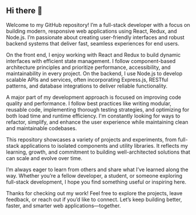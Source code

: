 ## Hi there 👋

Welcome to my GitHub repository! I’m a full-stack developer with a focus on building modern, responsive web applications using React, Redux, and Node.js. I’m passionate about creating user-friendly interfaces and robust backend systems that deliver fast, seamless experiences for end users.

On the front end, I enjoy working with React and Redux to build dynamic interfaces with efficient state management. I follow component-based architecture principles and prioritize performance, accessibility, and maintainability in every project. On the backend, I use Node.js to develop scalable APIs and services, often incorporating Express.js, RESTful patterns, and database integrations to deliver reliable functionality.

A major part of my development approach is focused on improving code quality and performance. I follow best practices like writing modular, reusable code, implementing thorough testing strategies, and optimizing for both load time and runtime efficiency. I'm constantly looking for ways to refactor, simplify, and enhance the user experience while maintaining clean and maintainable codebases.

This repository showcases a variety of projects and experiments, from full-stack applications to isolated components and utility libraries. It reflects my learning, growth, and commitment to building well-architected solutions that can scale and evolve over time.

I’m always eager to learn from others and share what I’ve learned along the way. Whether you’re a fellow developer, a student, or someone exploring full-stack development, I hope you find something useful or inspiring here.

Thanks for checking out my work! Feel free to explore the projects, leave feedback, or reach out if you’d like to connect. Let’s keep building better, faster, and smarter web applications—together.
